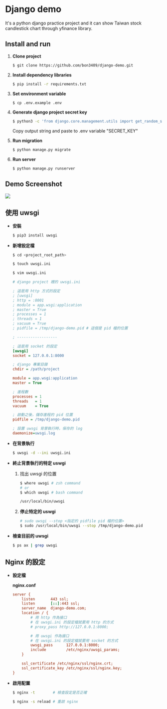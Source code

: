 # Django demo

It's a python django practice project and it can show Taiwan stock candlestick chart through yfinance library.

## Install and run

1. **Clone project**

   ```bash
   $ git clone https://github.com/bon3409/django-demo.git
   ```

2. **Install dependency libraries**

   ```bash
   $ pip install -r requirements.txt
   ```

3. **Set environment variable**

   ```bash
   $ cp .env.example .env
   ```

4. **Generate django project secret key**

   ```bash
   $ python3 -c 'from django.core.management.utils import get_random_secret_key; print(get_random_secret_key())'
   ```

   Copy output string and paste to .env variable "SECRET_KEY"

5. **Run migration**

   ```bash
   $ python manage.py migrate
   ```

6. **Run server**

   ```bash
   $ python manage.py runserver
   ```

## Demo Screenshot

![](https://i.imgur.com/HEoPYNH.png)

## 使用 uwsgi

- **安裝**

  ```bash
  $ pip3 install uwsgi
  ```

- **新增設定檔**

  ```bash
  $ cd <project_root_path>

  $ touch uwsgi.ini

  $ vim uwsgi.ini
  ```

  ```ini
  # django project 裡的 uwsgi.ini

  ; 這是用 http 方式的設定
  ; [uwsgi]
  ; http = :8001
  ; module = app.wsgi:application
  ; master = True
  ; processes = 1
  ; threads = 1
  ; vacuum = True
  ; pidfile = /tmp/django-demo.pid # 這個是 pid 檔的位置

  ; ------------------

  ; 這是用 socket 的設定
  [uwsgi]
  socket = 127.0.0.1:8000

  ; django 專案目錄
  chdir = /path/project

  module = app.wsgi:application
  master = True

  ; 進程數
  processes = 1
  threads   = 1
  vacuum    = True

  ; 啟動之後，儲存進程的 pid 位置
  pidfile = /tmp/django-demo.pid

  ; 設置 uwsgi 背景執行時，保存的 log
  daemonize=uwsgi.log
  ```

- **在背景執行**

  ```bash
  $ uwsgi -d --ini uwsgi.ini
  ```

- **終止背景執行的特定 uswgi**

  1.  找出 uwsgi 的位置

      ```bash
      $ where uwsgi # zsh command
      # or
      $ which uwsgi # bash command

      /usr/local/bin/uwsgi
      ```

  2.  **停止特定的 uswgi**

      ```bash
      # sudo uwsgi --stop <指定的 pidfile pid 檔的位置>
      $ sudo /usr/local/bin/uwsgi --stop /tmp/django-demo.pid
      ```

- **檢查目前的 uwsgi**

  ```bash
  $ ps ax | grep uwsgi
  ```

## Nginx 的設定

- **設定檔**

  **nginx.conf**

  ```ini
  server {
      listen       443 ssl;
      listen       [::]:443 ssl;
      server_name  django-demo.com;
      location / {
          # 用 http 作為接口
          # 在 uwsgi.ini 的設定檔就要用 http 的方式
          # proxy_pass http://127.0.0.1:8000;

          # 用 uwsgi 作為接口
          # 在 uwsgi.ini 的設定檔就要用 socket 的方式
          uwsgi_pass      127.0.0.1:8000;
          include         /etc/nginx/uwsgi_params;
      }

      ssl_certificate /etc/nginx/ssl/nginx.crt;
      ssl_certificate_key /etc/nginx/ssl/nginx.key;
  }
  ```

- **啟用配置**

  ```bash
  $ nginx -t        # 檢查設定是否正確

  $ nginx -s reload # 重啟 nginx
  ```
